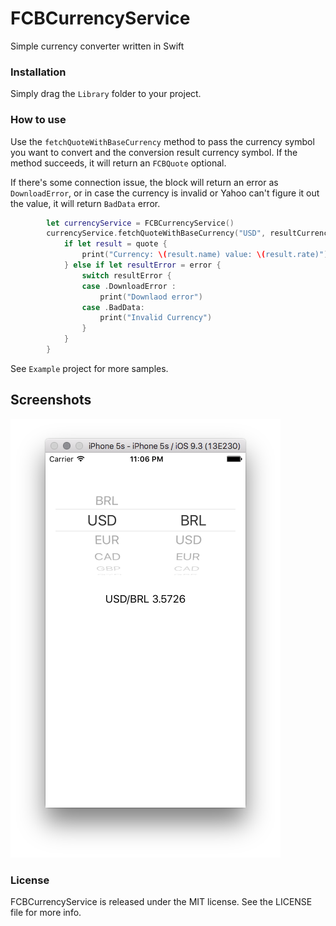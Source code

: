 # FCBCurrencyService
Simple currency converter written in Swift

### Installation
Simply drag the `Library` folder to your project.

### How to use
Use the `fetchQuoteWithBaseCurrency` method to pass the currency symbol you want to convert and the conversion result currency symbol.
If the method succeeds, it will return an `FCBQuote` optional.

If there's some connection issue, the block will return an error as `DownloadError`, or in case the currency is invalid or Yahoo can't figure it out the value, it will return `BadData` error.

``` swift
        let currencyService = FCBCurrencyService()
        currencyService.fetchQuoteWithBaseCurrency("USD", resultCurrency: "CAD") { (quote, error) in
            if let result = quote {
                print("Currency: \(result.name) value: \(result.rate)")
            } else if let resultError = error {
                switch resultError {
                case .DownloadError :
                    print("Downlaod error")
                case .BadData:
                    print("Invalid Currency")
                }
            }
        }
```
See `Example` project for more samples.

## Screenshots
![FCBCurrencyService](/Screenshot/screenshot.png?raw=true "FCBCurrencyService")

### License
FCBCurrencyService is released under the MIT license. See the LICENSE file for more info.
